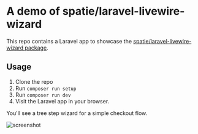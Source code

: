 # A demo of spatie/laravel-livewire-wizard

This repo contains a Laravel app to showcase the [spatie/laravel-livewire-wizard package](https://spatie.be/docs/laravel-livewire-wizard).

## Usage

1. Clone the repo
2. Run `composer run setup`
3. Run `composer run dev`
4. Visit the Laravel app in your browser.

You'll see a tree step wizard for a simple checkout flow.

![screenshot](https://github.com/spatie/laravel-livewire-wizard-demo-app/blob/main/docs/screenshot.png?raw=true)

